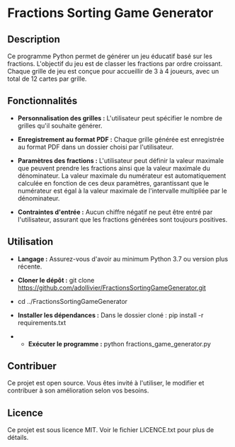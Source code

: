 Fractions Sorting Game Generator
================================


Description
-----------
Ce programme Python permet de générer un jeu éducatif basé sur les fractions. L'objectif du jeu est de classer les 
fractions par ordre croissant. Chaque grille de jeu est conçue pour accueillir de 3 à 4 joueurs, avec un total de 
12 cartes par grille.


Fonctionnalités
--------------
- **Personnalisation des grilles :** L'utilisateur peut spécifier le nombre de grilles qu'il souhaite générer.
  
- **Enregistrement au format PDF :** Chaque grille générée est enregistrée au format PDF dans un dossier choisi par 
l'utilisateur.

- **Paramètres des fractions :** L'utilisateur peut définir la valeur maximale que peuvent prendre les fractions ainsi 
que la valeur maximale du dénominateur. La valeur maximale du numérateur est automatiquement calculée en fonction de 
ces deux paramètres, garantissant que le numérateur est égal à la valeur maximale de l'intervalle multipliée par le 
dénominateur.

- **Contraintes d'entrée :** Aucun chiffre négatif ne peut être entré par l'utilisateur, assurant que les fractions 
générées sont toujours positives.


Utilisation
-----------
- **Langage :** Assurez-vous d'avoir au minimum Python 3.7 ou version plus récente.

- **Cloner le dépôt :** git clone https://github.com/adollivier/FractionsSortingGameGenerator.git
- cd ../FractionsSortingGameGenerator
- **Installer les dépendances :** Dans le dossier cloné : pip install -r requirements.txt
- - **Exécuter le programme :** python fractions_game_generator.py


Contribuer
-----------
Ce projet est open source. Vous êtes invité à l'utiliser, le modifier et contribuer à son amélioration selon vos besoins.


Licence
-----------
Ce projet est sous licence MIT. Voir le fichier LICENCE.txt pour plus de détails.